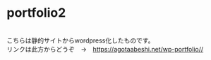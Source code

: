 # portfolio2
<br>
こちらは静的サイトからwordpress化したものです。<br>
リンクは此方からどうぞ　→　<a href="https://agotaabeshi.net/wp-portfolio/" target = "blank" class="link">https://agotaabeshi.net/wp-portfolio//</a><!-- /link -->

